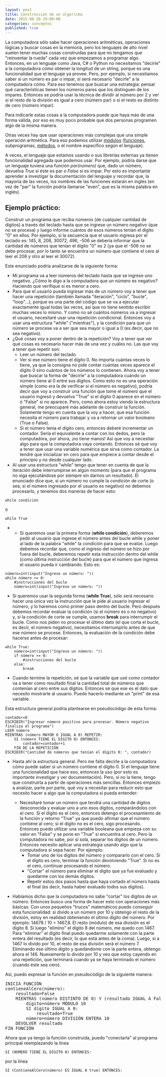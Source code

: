 ```yaml
---
layout: post
title: Construcción de un algoritmo
date: 2015-06-20 19:00:00
categories: conceptos
published: true
---
```



La computadora sólo sabe hacer operaciones aritméticas, operaciones lógicas y buscar cosas en la memoria, pero los lenguajes de alto nivel suelen tener muchas cosas construidas para que no tengamos que "reinventar la rueda" cada vez que empezamos a programar algo. Entonces, en un lenguaje como Java, C# o Python no necesitamos "decirle" a la computadora cómo obtener la longitud de un string, porque es una funcionalidad que el lenguaje ya provee. Pero, por ejemplo, si necesitamos saber si un número es par o impar, sí será necesario "decirle" a la computadora cómo. Para eso tenemos que buscar una estrategia: pensar qué características tienen los números pares que los distinguen de los impares. Entonces se podría usar la técnica de dividir al número por 2 y ver si el resto de la división es igual a cero (número par) o si el resto es distinto de cero (número impar).

Para indicarle estas cosas a la computadora puede que haya más de una forma válida, por eso es muy poco probable que dos personas programen algo de la misma manera.

Otras veces hay que usar operaciones más complejas que una simple operación aritmética. Para eso podemos utilizar [módulos](/conceptos/2015/06/20/abstraccion-y-modularizacion.html) ([funciones](/conceptos/2015/06/23/funciones.html), subprogramas, [métodos](/poo/2016/01/07/programacion-orientada-a-objetos.html), o el nombre específico según el lenguaje).

A veces, el lenguaje que estamos usando o sus librerías externas ya tienen funcionalidad agregada que podemos usar. Por ejemplo, podría darse que un lenguaje tuviera una función _par(número)_ que, dado un número, devuelva _True_ si éste es par o _False_ si es impar. Por esto es importante aprender a investigar la documentación del lenguaje y recordar que, la mayoría de las veces, los nombres de las funciones estarán en inglés (en vez de "par" la función podría llamarse "even", que es la misma palabra en inglés).


## Ejemplo práctico:

Construir un programa que reciba números (de cualquier cantidad de dígitos) a través del teclado hasta que se ingrese un número negativo (que no se procesa) y luego informe cuántos de esos números tenían el dígito "0" en ellos. Por ejemplo, si la secuencia que el usuario ingresa por el teclado es: 145, 8, 208, 30072, 496, -506 se debería informar que la cantidad de números que tenían el dígito "0" es 2 (ya que el -506 no se debe procesar, por lo tanto se encuentra un número que contiene el cero al leer el 208 y otro al leer el 30072).

Este enunciado podría analizarse de la siguiente forma:

  * Mi programa va a leer números del teclado hasta que se ingrese uno negativo. ¿Cómo le digo a la computadora que un número es negativo? Haciendo que verifique si es menor a cero.
  * Para que el usuario pueda ingresar más de un número voy a tener que hacer una repetición (también llamada "iteración", "ciclo", "bucle", "loop"&#8230;), porque es una parte del código que se va a ejecutar exactamente igual todas las veces, así que no tiene sentido escribir muchas veces lo mismo. Y como no sé cuántos números va a ingresar el usuario, necesitaré usar una repetición condicional. Entonces voy a usar una estructura "while" ("mientras"), y la condición para que un número se procese va a ser que sea mayor o igual a 0 (es decir, que no sea negativo).
  * ¿Qué cosas voy a poner dentro de la repetición? Voy a tener que ver qué cosas es necesario hacer más de una vez y cuáles no. Las que voy a tener que repetir son: 
      * Leer un número del teclado
      * Ver si ese número tiene el dígito 0. No importa cuántas veces lo tiene, ya que la consigna no pide contar cuántas veces aparece el dígito 0 sino cuántos de los números lo contienen. Ahora voy a tener que buscar la forma de "decirle" a la computadora cuándo un número tiene al 0 entre sus dígitos. Como esto no es una operación simple (como era la de verificar si el número es negativo), podría decir que voy a construir una función que tome el número que el usuario ingresó y devuelva "True" si el dígito 0 aparece en el número ó "False" si no aparece. Pero, como ahora estoy viendo la estructura general, me preocuparé más adelante de construir la función. Solamente tengo en cuenta que la voy a hacer, que esa función necesita el número para trabajar y va a retornar un valor booleano (True o False).
      * Si el número tenía el dígito cero, entonces deberé incrementar un contador. Sería el equivalente a contar con los dedos, pero la computadora, por ahora, ¡no tiene manos! Así que voy a necesitar algo para que la computadora vaya contando. Entonces sé que voy a tener que usar una variable numérica que sirva como contador. La tendré que inicializar en cero para que empiece a contar desde el principio y no desde cualquier lado.
  * Al usar una estructura "while" tengo que tener en cuenta de que la iteración debe interrumpirse en algún momento (para que el programa no siga ejecutándose por siempre sin darnos un resultado). El enunciado dice que, si un número no cumple la condición de corte (o sea, si el número ingresado por el usuario es negativo) no debemos procesarlo, y tenemos dos maneras de hacer esto:

<pre><code>while condición</code></pre>

ó

<pre><code>while True</code></pre>

  *   * Si queremos usar la primera forma (**while condición**), deberemos pedir al usuario que ingrese el número antes del bucle while y poner al lado de la palabra "while" la condición para que se evalúe. Luego debemos recordar que, como el ingreso del número se hizo por fuera del bucle, deberemos repetir esta instrucción dentro del while (como última instrucción del bucle) para que el número que ingresa el usuario pueda ir cambiando. Esto es:

<pre><code>número=int(input("Ingrese un número: "))
while número >= 0:
    #instrucciones del bucle
    número=int(input("Ingrese un número: "))</code></pre>

  * Si queremos usar la segunda forma (**while True**), sólo será necesario hacer una única vez la instrucción que le pide al usuario ingresar el número, y lo haremos como primer paso dentro del bucle. Pero después debemos recordar evaluar la condición (si el número es o no negativo) y, si la condición de corte se cumple, usamos **break** para interrumpir el bucle. Como nos piden no procesar el último dato (el que corta el bucle, es decir, el número negativo), necesitamos interrumpirlo antes de que ese número se procese. Entonces, la evaluación de la condición debe hacerse antes de procesar:

<pre><code>while True:
    número=int(input("Ingrese un número: "))
    if número &gt;= 0:
        #instrucciones del bucle
    else:
        break</code></pre>

  * Cuando termine la repetición, sé que la variable que usé como contador va a tener como resultado final la cantidad total de números que contenían al cero entre sus dígitos. Entonces sé que ese es el dato que necesito mostrarle al usuario. Puedo hacerlo mediante un "print" de esa variable.


Esta estructura general podría plantearse en pseudocódigo de esta forma:

<pre><code>contador=0
ESCRIBIR("Ingresar número positivo para procesar. Número negativo finaliza el programa")
LEER número
MIENTRAS (número MAYOR O IGUAL A 0) REPETIR:
    SI (número TIENE EL DÍGITO 0) ENTONCES:
        contador=contador+1
    FIN DE LA REPETICIÓN
ESCRIBIR("Cantidad de números que tenían el dígito 0: ", contador)</code></pre>

  * Hasta ahí la estructura general. Pero me falta decirle a la computadora cómo puede saber si un número contiene el dígito 0. Si el lenguaje tiene una funcionalidad que hace eso, entonces la uso (por esto es importante investigar y ver documentación). Pero, si no la tiene, tengo que construirla a partir de operaciones más sencillas. Entonces empiezo a analizar, parte por parte, qué voy a necesitar para reducir esto que necesito hacer a algo que la computadora sí pueda entender: 
      * Necesitaré tomar un número que tendrá una cantidad de dígitos desconocida y evaluar uno a uno esos dígitos, comparándolos con el cero. Si el dígito es el cero, entonces detengo el procesamiento de la función y retorno "True" ya que puedo afirmar que el número contiene al cero; si el dígito no es el cero, sigo procesando. Entonces puedo utilizar una variable booleana que empieza con su valor en "False" y se pone en "True" si encuentra al cero. Pero la computadora no sabe, por sí sola, separar los dígitos de un número. Entonces necesito aplicar una estrategia usando algo que la computadora sí sepa hacer. Por ejemplo: 
          * Tomar uno de los dígitos del número y compararlo con el cero. Si el dígito es cero, terminar la función devolviendo "True". Si no es el cero, continuar procesando el número.
          * "Cortar" el número para eliminar el dígito que ya fue evaluado y quedarme con los demás dígitos.
          * Repetir estos dos pasos hasta que haya cortado el número hasta el final (es decir, hasta haber evaluado todos sus dígitos).

  * Habíamos dicho que la computadora no sabe "cortar" los dígitos de un número. Entonces busco una forma de hacer esto con operaciones más básicas. Con unos pequeños "trucos" matemáticos puedo conseguir esta funcionalidad: si divido a un número por 10 y obtengo el resto de la división, estoy en realidad obteniendo el último dígito del número. Por ejemplo: 14678 / 10 = 1467,8. El resto (módulo) de esa división es el dígito 8. Si luego "elimino" el dígito 8 del número, me quedo con 1467. Para "eliminar" el dígito final puedo quedarme solamente con la parte entera del resultado (es decir, lo que está antes de la coma). Luego, si a 1467 lo divido por 10, el resto de esa división será el número 7. Eliminando ese último dígito y quedándome con la parte entera, obtengo ahora el 146. Nuevamente lo divido por 10 y veo que estoy cayendo en una repetición, que terminará cuando ya se haya terminado el número (cuando éste sea cero).

Así, puedo expresar la función en pseudocódigo de la siguiente manera:

<pre>INICIA FUNCIÓN
contieneAlCero(número):
    resultado=False
    MIENTRAS (número DISTINTO DE 0) Y (resultado IGUAL A False):
        dígito=número MÓDULO 10
        SI dígito IGUAL A 0:
            resultado=True
        número=número DIVISIÓN ENTERA 10
    DEVOLVER resultado
FIN FUNCIÓN</code></pre>

Ahora que ya tengo la función construida, puedo "conectarla" al programa principal reemplazando la línea

<pre><code>SI (NÚMERO TIENE EL DÍGITO 0) ENTONCES:</code></pre>

por la línea

<pre><code>SI (ContieneAlCero(número) ES IGUAL A true) ENTONCES:</code></pre>
